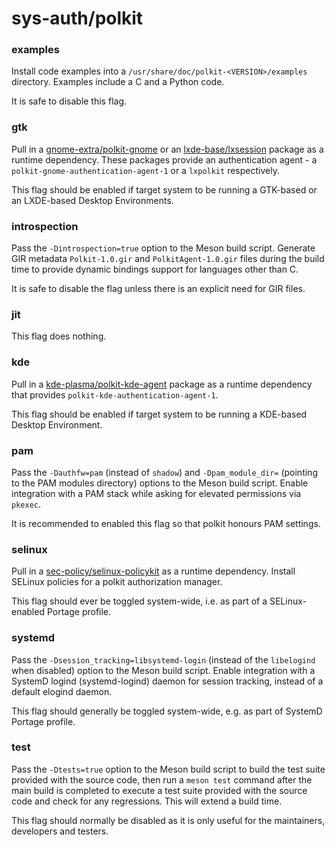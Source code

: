 # sys-auth/polkit

### examples
Install code examples into a `/usr/share/doc/polkit-<VERSION>/examples` directory. Examples include a C and a Python code.

It is safe to disable this flag.

### gtk
Pull in a [gnome-extra/polkit-gnome](../gnome-extra/polkit-gnome.md) or an [lxde-base/lxsession](../lxde-base/lxsession.md) package as a runtime dependency. These packages provide an authentication agent - a `polkit-gnome-authentication-agent-1` or a `lxpolkit` respectively.

This flag should be enabled if target system to be running a GTK-based or an LXDE-based Desktop Environments.

### introspection
Pass the `-Dintrospection=true` option to the Meson build script. Generate GIR metadata `Polkit-1.0.gir` and `PolkitAgent-1.0.gir` files during the build time to provide dynamic bindings support for languages other than C.

It is safe to disable the flag unless there is an explicit need for GIR files.

### jit
This flag does nothing.

### kde
Pull in a [kde-plasma/polkit-kde-agent](../kde-plasma/polkit-kde-agent.md) package as a runtime dependency that provides `polkit-kde-authentication-agent-1`.

This flag should be enabled if target system to be running a KDE-based Desktop Environment.

### pam
Pass the `-Dauthfw=pam` (instead of `shadow`) and `-Dpam_module_dir=` (pointing to the PAM modules directory) options to the Meson build script. Enable integration with a PAM stack while asking for elevated permissions via `pkexec`.

It is recommended to enabled this flag so that polkit honours PAM settings.

### selinux
Pull in a [sec-policy/selinux-policykit](../sec-policy/selinux-policykit.md) as a runtime dependency. Install SELinux policies for a polkit authorization manager.

This flag should ever be toggled system-wide, i.e. as part of a SELinux-enabled Portage profile.

### systemd
Pass the `-Dsession_tracking=libsystemd-login` (instead of the `libelogind` when disabled) option to the Meson build script. Enable integration with a SystemD logind (systemd-logind) daemon for session tracking, instead of a default elogind daemon.

This flag should generally be toggled system-wide, e.g. as part of SystemD Portage profile.

### test
Pass the `-Dtests=true` option to the Meson build script to build the test suite provided with the source code, then run a `meson test` command after the main build is completed to execute a test suite provided with the source code and check for any regressions. This will extend a build time.

This flag should normally be disabled as it is only useful for the maintainers, developers and testers.
